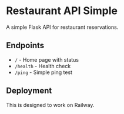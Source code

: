 # Restaurant API Simple

A simple Flask API for restaurant reservations.

## Endpoints

- `/` - Home page with status
- `/health` - Health check
- `/ping` - Simple ping test

## Deployment

This is designed to work on Railway.

